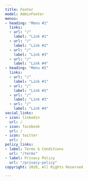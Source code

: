 ```yaml
---
title: Footer
model: AdminFooter
menus:
- heading: "Menu #1"
  links:
  - url: "/"
    label: "Link #1"
  - url: "/"
    label: "Link #2"
  - url: "/"
    label: "Link #3"
  - url: "/"
    label: "Link #4"
- heading: "Menu #2"
  links:
  - url: "/"
    label: "Link #1"
  - url: "/"
    label: "Link #2"
  - url: "/"
    label: "Link #3"
  - url: "/"
    label: "Link #4"
social_links:
- icon: linkedin
  url: /
- icon: facebook
  url: /
- icon: twitter
  url: /
policy_links:
- label: Terms & Conditions
  url: "/terms"
- label: Privacy Policy
  url: "/privacy-policy"
copyright: 2020, All Rights Reserved

---
```

